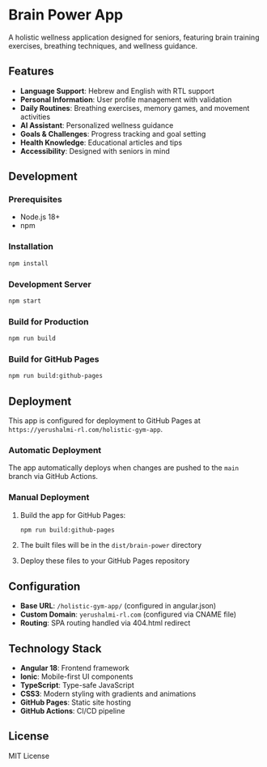 ﻿# Brain Power App

A holistic wellness application designed for seniors, featuring brain training exercises, breathing techniques, and wellness guidance.

## Features

- **Language Support**: Hebrew and English with RTL support
- **Personal Information**: User profile management with validation
- **Daily Routines**: Breathing exercises, memory games, and movement activities
- **AI Assistant**: Personalized wellness guidance
- **Goals & Challenges**: Progress tracking and goal setting
- **Health Knowledge**: Educational articles and tips
- **Accessibility**: Designed with seniors in mind

## Development

### Prerequisites

- Node.js 18+
- npm

### Installation

```bash
npm install
```

### Development Server

```bash
npm start
```

### Build for Production

```bash
npm run build
```

### Build for GitHub Pages

```bash
npm run build:github-pages
```

## Deployment

This app is configured for deployment to GitHub Pages at `https://yerushalmi-rl.com/holistic-gym-app`.

### Automatic Deployment

The app automatically deploys when changes are pushed to the `main` branch via GitHub Actions.

### Manual Deployment

1. Build the app for GitHub Pages:
   ```bash
   npm run build:github-pages
   ```

2. The built files will be in the `dist/brain-power` directory

3. Deploy these files to your GitHub Pages repository

## Configuration

- **Base URL**: `/holistic-gym-app/` (configured in angular.json)
- **Custom Domain**: `yerushalmi-rl.com` (configured via CNAME file)
- **Routing**: SPA routing handled via 404.html redirect

## Technology Stack

- **Angular 18**: Frontend framework
- **Ionic**: Mobile-first UI components
- **TypeScript**: Type-safe JavaScript
- **CSS3**: Modern styling with gradients and animations
- **GitHub Pages**: Static site hosting
- **GitHub Actions**: CI/CD pipeline

## License

MIT License
